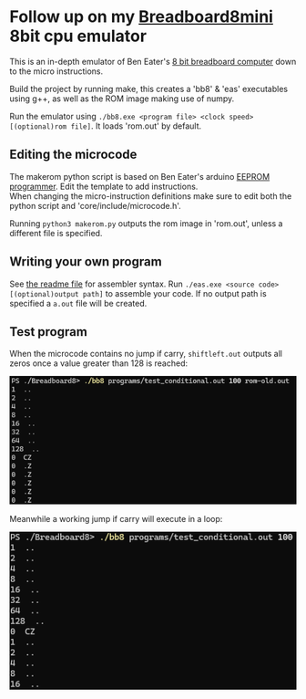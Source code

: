 # Follow up on my [Breadboard8mini](https://github.com/minMelody/Breadboard8mini) 8bit cpu emulator

This is an in-depth emulator of Ben Eater's [8 bit breadboard computer](https://youtube.com/playlist?list=PLowKtXNTBypGqImE405J2565dvjafglHU) down to the micro instructions.

Build the project by running make, this creates a 'bb8' & 'eas' executables using g++, as well as the ROM image making use of numpy.

Run the emulator using `./bb8.exe <program file> <clock speed> [(optional)rom file]`. It loads 'rom.out' by default.

## Editing the microcode

The makerom python script is based on Ben Eater's arduino [EEPROM programmer](https://github.com/beneater/eeprom-programmer).
Edit the template to add instructions.<br>
When changing the micro-instruction definitions make sure to edit both the python script and 'core/include/microcode.h'.

Running `python3 makerom.py` outputs the rom image in 'rom.out', unless a different file is specified.

## Writing your own program
See [the readme file](https://github.com/minMelody/Breadboard8/blob/main/assembler/README.md) for assembler syntax.
Run `./eas.exe <source code> [(optional)output path]` to assemble your code. If no output path is specified a `a.out` file will be created.

## Test program
When the microcode contains no jump if carry, `shiftleft.out` outputs all zeros once a value greater than 128 is reached:

![example of conditional jump not implemented](screenshot-no-jc.png)

Meanwhile a working jump if carry will execute in a loop:

![example of working jump carry](screenshot-working-jc.png)
